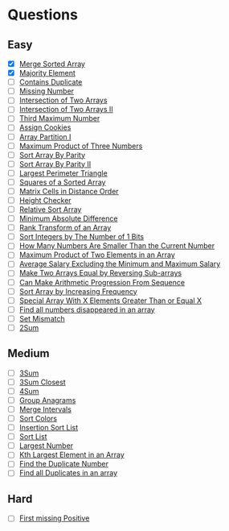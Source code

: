 
# Questions

## Easy
- [x] [Merge Sorted Array](https://leetcode.com/problems/merge-sorted-array/)<br>
- [x] [Majority Element](https://leetcode.com/problems/majority-element/)<br>
- [ ] [Contains Duplicate](https://leetcode.com/problems/contains-duplicate/)<br>
- [ ] [Missing Number](https://leetcode.com/problems/missing-number/)<br>
- [ ] [Intersection of Two Arrays](https://leetcode.com/problems/intersection-of-two-arrays/)<br>
- [ ] [Intersection of Two Arrays II](https://leetcode.com/problems/intersection-of-two-arrays-ii/)<br>
- [ ] [Third Maximum Number](https://leetcode.com/problems/third-maximum-number/)<br>
- [ ] [Assign Cookies](https://leetcode.com/problems/assign-cookies/)<br>
- [ ] [Array Partition I](https://leetcode.com/problems/array-partition-i/)<br>
- [ ] [Maximum Product of Three Numbers](https://leetcode.com/problems/maximum-product-of-three-numbers/)<br>
- [ ] [Sort Array By Parity](https://leetcode.com/problems/sort-array-by-parity/)<br>
- [ ] [Sort Array By Parity II](https://leetcode.com/problems/sort-array-by-parity-ii/)<br>
- [ ] [Largest Perimeter Triangle](https://leetcode.com/problems/largest-perimeter-triangle/)<br>
- [ ] [Squares of a Sorted Array](https://leetcode.com/problems/squares-of-a-sorted-array/)<br>
- [ ] [Matrix Cells in Distance Order](https://leetcode.com/problems/matrix-cells-in-distance-order/)<br>
- [ ] [Height Checker](https://leetcode.com/problems/height-checker/)<br>
- [ ] [Relative Sort Array](https://leetcode.com/problems/relative-sort-array/)<br>
- [ ] [Minimum Absolute Difference](https://leetcode.com/problems/minimum-absolute-difference/)<br>
- [ ] [Rank Transform of an Array](https://leetcode.com/problems/rank-transform-of-an-array/)<br>
- [ ] [Sort Integers by The Number of 1 Bits](https://leetcode.com/problems/sort-integers-by-the-number-of-1-bits/)<br>
- [ ] [How Many Numbers Are Smaller Than the Current Number](https://leetcode.com/problems/how-many-numbers-are-smaller-than-the-current-number/)<br>
- [ ] [Maximum Product of Two Elements in an Array](https://leetcode.com/problems/maximum-product-of-two-elements-in-an-array/)<br>
- [ ] [Average Salary Excluding the Minimum and Maximum Salary](https://leetcode.com/problems/average-salary-excluding-the-minimum-and-maximum-salary/)<br>
- [ ] [Make Two Arrays Equal by Reversing Sub-arrays](https://leetcode.com/problems/make-two-arrays-equal-by-reversing-sub-arrays/)<br>
- [ ] [Can Make Arithmetic Progression From Sequence](https://leetcode.com/problems/can-make-arithmetic-progression-from-sequence/)<br>
- [ ] [Sort Array by Increasing Frequency](https://leetcode.com/problems/sort-array-by-increasing-frequency/)<br>
- [ ] [Special Array With X Elements Greater Than or Equal X](https://leetcode.com/problems/special-array-with-x-elements-greater-than-or-equal-x/)<br>
- [ ] [Find all numbers disappeared in an array](https://leetcode.com/problems/find-all-numbers-disappeared-in-an-array/)<br>
- [ ] [Set Mismatch](https://leetcode.com/problems/set-mismatch/)<br>
- [ ] [2Sum](https://leetcode.com/problems/two-sum/)<br>

## Medium
- [ ] [3Sum](https://leetcode.com/problems/3sum/)<br>
- [ ] [3Sum Closest](https://leetcode.com/problems/3sum-closest/)<br>
- [ ] [4Sum](https://leetcode.com/problems/4sum/)<br>
- [ ] [Group Anagrams](https://leetcode.com/problems/group-anagrams/)<br>
- [ ] [Merge Intervals](https://leetcode.com/problems/merge-intervals/)<br>
- [ ] [Sort Colors](https://leetcode.com/problems/sort-colors/)<br>
- [ ] [Insertion Sort List](https://leetcode.com/problems/insertion-sort-list/)<br>
- [ ] [Sort List](https://leetcode.com/problems/sort-list/)<br>
- [ ] [Largest Number](https://leetcode.com/problems/largest-number/)<br>
- [ ] [Kth Largest Element in an Array](https://leetcode.com/problems/kth-largest-element-in-an-array/)<br>
- [ ] [Find the Duplicate Number](https://leetcode.com/problems/find-the-duplicate-number/)<br>
- [ ] [Find all Duplicates in an array](https://leetcode.com/problems/find-all-duplicates-in-an-array/)<br>

## Hard
- [ ] [First missing Positive](https://leetcode.com/problems/first-missing-positive/)<br>
